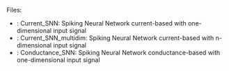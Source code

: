 Files: 
* : Current_SNN: Spiking Neural Network current-based with one-dimensional input signal
* : Current_SNN_multidim: Spiking Neural Network current-based with n-dimensional input signal
* : Conductance_SNN: Spiking Neural Network conductance-based with one-dimensional input signal
